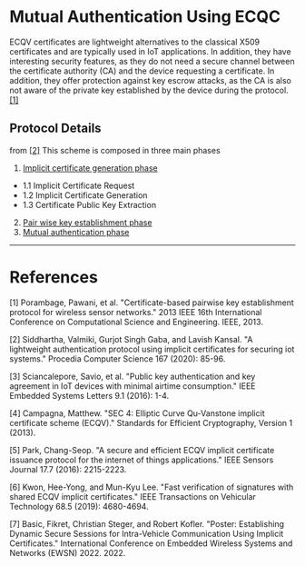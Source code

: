 
# Mutual Authentication Using ECQC  
  
ECQV certificates are lightweight alternatives to the classical X509 certificates and are typically used in IoT applications. In addition, they have interesting security features, as they do not need a secure channel between the certificate authority (CA) and the device requesting a certificate. In addition, they offer protection against key escrow attacks, as the CA is also not aware of the private key established by the device during the protocol.  
[[1]](#1)  
  
  
## Protocol Details  
from [[2]](#2)
This scheme is composed in three main phases  
1. [Implicit certificate generation phase](img/Phase1.md)
+ 1.1  Implicit Certificate Request  
+ 1.2  Implicit Certificate Generation  
+ 1.3  Certificate Public Key Extraction
2. [Pair wise key establishment phase](img/Phase2.md)   
3. [Mutual authentication phase](img/Phase3.md)  
  
***  
# References  
<a id="1">[1]</a>  Porambage, Pawani, et al. "Certificate-based pairwise key establishment protocol for wireless sensor networks." 2013 IEEE 16th International Conference on Computational Science and Engineering. IEEE, 2013.  

  
<a id="2">[2]</a>  Siddhartha, Valmiki, Gurjot Singh Gaba, and Lavish Kansal. "A lightweight authentication protocol using implicit certificates for securing iot systems." Procedia Computer Science 167 (2020): 85-96.  

  
<a id="3">[3]</a>  Sciancalepore, Savio, et al. "Public key authentication and key agreement in IoT devices with minimal airtime consumption." IEEE Embedded Systems Letters 9.1 (2016): 1-4.  

  
<a id="4">[4]</a>  Campagna, Matthew. "SEC 4: Elliptic Curve Qu-Vanstone implicit certificate scheme (ECQV)." Standards for Efficient Cryptography, Version 1 (2013).  

  
<a id="5">[5]</a>  Park, Chang-Seop. "A secure and efficient ECQV implicit certificate issuance protocol for the internet of things applications." IEEE Sensors Journal 17.7 (2016): 2215-2223.  

  
<a id="6">[6]</a>  Kwon, Hee-Yong, and Mun-Kyu Lee. "Fast verification of signatures with shared ECQV implicit certificates." IEEE Transactions on Vehicular Technology 68.5 (2019): 4680-4694. 
 
  
<a id="7">[7]</a>  Basic, Fikret, Christian Steger, and Robert Kofler. "Poster: Establishing Dynamic Secure Sessions for Intra-Vehicle Communication Using Implicit Certificates." International Conference on Embedded Wireless Systems and Networks (EWSN) 2022. 2022.
